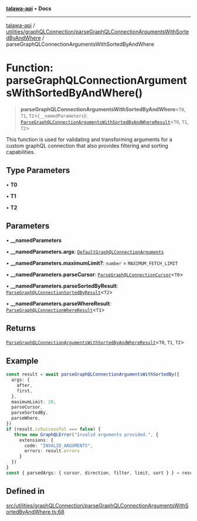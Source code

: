 [**talawa-api**](../../../../README.md) • **Docs**

***

[talawa-api](../../../../modules.md) / [utilities/graphQLConnection/parseGraphQLConnectionArgumentsWithSortedByAndWhere](../README.md) / parseGraphQLConnectionArgumentsWithSortedByAndWhere

# Function: parseGraphQLConnectionArgumentsWithSortedByAndWhere()

> **parseGraphQLConnectionArgumentsWithSortedByAndWhere**\<`T0`, `T1`, `T2`\>(`__namedParameters`): [`ParseGraphQLConnectionArgumentsWithSortedByAndWhereResult`](../type-aliases/ParseGraphQLConnectionArgumentsWithSortedByAndWhereResult.md)\<`T0`, `T1`, `T2`\>

This function is used for validating and transforming arguments for a custom graphQL
connection that also provides filtering and sorting capabilities.

## Type Parameters

• **T0**

• **T1**

• **T2**

## Parameters

• **\_\_namedParameters**

• **\_\_namedParameters.args**: [`DefaultGraphQLConnectionArguments`](../../type-aliases/DefaultGraphQLConnectionArguments.md)

• **\_\_namedParameters.maximumLimit?**: `number` = `MAXIMUM_FETCH_LIMIT`

• **\_\_namedParameters.parseCursor**: [`ParseGraphQLConnectionCursor`](../../parseGraphQLConnectionArguments/type-aliases/ParseGraphQLConnectionCursor.md)\<`T0`\>

• **\_\_namedParameters.parseSortedByResult**: [`ParseGraphQLConnectionSortedByResult`](../../parseGraphQLConnectionArgumentsWithSortedBy/type-aliases/ParseGraphQLConnectionSortedByResult.md)\<`T2`\>

• **\_\_namedParameters.parseWhereResult**: [`ParseGraphQLConnectionWhereResult`](../../parseGraphQLConnectionArgumentsWithWhere/type-aliases/ParseGraphQLConnectionWhereResult.md)\<`T1`\>

## Returns

[`ParseGraphQLConnectionArgumentsWithSortedByAndWhereResult`](../type-aliases/ParseGraphQLConnectionArgumentsWithSortedByAndWhereResult.md)\<`T0`, `T1`, `T2`\>

## Example

```ts
const result = await parseGraphQLConnectionArgumentsWithSortedBy({
  args: {
    after,
    first,
  },
  maximumLimit: 20,
  parseCursor,
  parseSortedBy,
  parseWhere,
})
if (result.isSuccessful === false) {
   throw new GraphQLError("Invalid arguments provided.", {
     extensions: {
       code: "INVALID_ARGUMENTS",
       errors: result.errors
     }
  })
}
const { parsedArgs: { cursor, direction, filter, limit, sort } } = result;
```

## Defined in

[src/utilities/graphQLConnection/parseGraphQLConnectionArgumentsWithSortedByAndWhere.ts:68](https://github.com/PalisadoesFoundation/talawa-api/blob/3bacbf38707ebd3e3e5f1bc5b4cc7aa3b2adc169/src/utilities/graphQLConnection/parseGraphQLConnectionArgumentsWithSortedByAndWhere.ts#L68)
